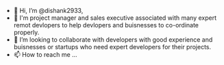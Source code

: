 - 👋 Hi, I’m @dishank2933,
- 👀 I'm project manager and sales executive associated with many expert remot devlopers to help devlopers and buisnesses to co-ordinate properly.
- 💞️ I’m looking to collaborate with developers with good experience and buisnesses or startups who need expert developers for their projects.
- 📫 How to reach me ...


<!---
dishank2933/dishank2933 is a ✨ special ✨ repository because its `README.md` (this file) appears on your GitHub profile.
You can click the Preview link to take a look at your changes.
--->
